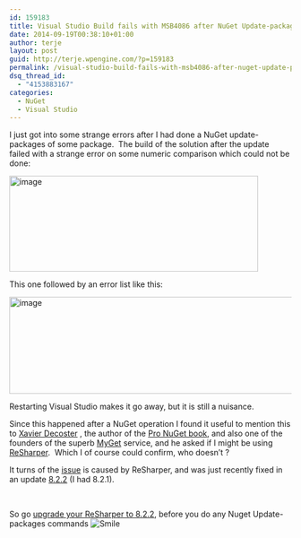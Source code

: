 ```yaml
---
id: 159183
title: Visual Studio Build fails with MSB4086 after NuGet Update-packages command
date: 2014-09-19T00:38:10+01:00
author: terje
layout: post
guid: http://terje.wpengine.com/?p=159183
permalink: /visual-studio-build-fails-with-msb4086-after-nuget-update-packages-command/
dsq_thread_id:
  - "4153883167"
categories:
  - NuGet
  - Visual Studio
---
```

<p>I just got into some strange errors after I had done a NuGet update-packages of some package.  The build of the solution after the update failed with a strange error on some numeric comparison which could not be done:</p>  <p><a href="https://gwb.blob.core.windows.net/terje/Windows-Live-Writer/Nuget-Update-packages_1464A/image_2.png"><img title="image" style="border-top: 0px; border-right: 0px; background-image: none; border-bottom: 0px; padding-top: 0px; padding-left: 0px; border-left: 0px; display: inline; padding-right: 0px" border="0" alt="image" src="http://hermit.no/wp-content/uploads/2015/08/GWB-Windows-Live-Writer-Nuget-Update-packages_1464A-image_thumb.png" width="444" height="171" /></a></p>  <p>This one followed by an error list like this:</p>  <p><a href="https://gwb.blob.core.windows.net/terje/Windows-Live-Writer/Nuget-Update-packages_1464A/image_4.png"><img title="image" style="border-top: 0px; border-right: 0px; background-image: none; border-bottom: 0px; padding-top: 0px; padding-left: 0px; border-left: 0px; display: inline; padding-right: 0px" border="0" alt="image" src="http://hermit.no/wp-content/uploads/2015/08/GWB-Windows-Live-Writer-Nuget-Update-packages_1464A-image_thumb_1.png" width="654" height="173" /></a></p>  <p>Restarting Visual Studio makes it go away, but it is still a nuisance. </p>  <p>Since this happened after a NuGet operation I found it useful to mention this to <a href="http://www.xavierdecoster.com/" target="_blank">Xavier Decoster</a> , the author of the <a href="http://www.amazon.com/Pro-NuGet-Experts-Voice-NET/dp/1430260017" target="_blank">Pro NuGet book</a>, and also one of the founders of the superb <a href="http://www.myget.org/" target="_blank">MyGet</a> service, and he asked if I might be using <a href="http://www.jetbrains.com/resharper/" target="_blank">ReSharper</a>.  Which I of course could confirm, who doesn’t ?</p>  <p>It turns of the <a href="http://youtrack.jetbrains.com/issue/RSRP-408376" target="_blank">issue</a> is caused by ReSharper, and was just recently fixed in an update <a href="http://blog.jetbrains.com/dotnet/2014/09/02/resharper-8-2-2-with-jetbrains-account-support-is-here/" target="_blank">8.2.2</a> (I had 8.2.1).  </p>  <p> </p>  <p>So go <a href="http://www.jetbrains.com/resharper/download/index.html" target="_blank">upgrade your ReSharper to 8.2.2</a>, before you do any Nuget Update-packages commands <img class="wlEmoticon wlEmoticon-smile" style="border-top-style: none; border-bottom-style: none; border-right-style: none; border-left-style: none" alt="Smile" src="http://hermit.no/wp-content/uploads/2015/08/GWB-Windows-Live-Writer-Nuget-Update-packages_1464A-wlEmoticon-smile_2.png" /></p>